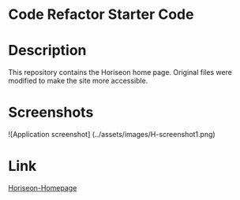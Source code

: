 # Code Refactor Starter Code
# Description 
This repository contains the Horiseon home page. Original files were modified to make the site more accessible.

# Screenshots
![Application screenshot] (../assets/images/H-screenshot1.png)

# Link
[Horiseon-Homepage](https://stevenmly.github.io/week-one-Horiseon/)
